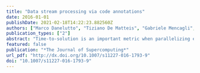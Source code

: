 ```yaml
---
title: "Data stream processing via code annotations"
date: 2016-01-01
publishDate: 2021-02-18T14:22:23.882560Z
authors: ["Marco Danelutto", "Tiziano De Matteis", "Gabriele Mencagli", "Massimo Torquati"]
publication_types: ["2"]
abstract: "Time-to-solution is an important metric when parallelizing existing code. The REPARA approach provides a systematic way to instantiate stream and data parallel patterns by annotating the sequential source code with Cpp11 attributes. Annotations are automatically transformed in a target parallel code that uses existing libraries for parallel programming (e.g., FastFlow). In this paper, we apply this approach for the parallelization of a data stream processing application. The description shows the effectiveness of the approach in easily and quickly prototyping several parallel variants of the sequential code by obtaining good overall performance in terms of both throughput and latency."
featured: false
publication: "*The Journal of Supercomputing*"
url_pdf: "http://dx.doi.org/10.1007/s11227-016-1793-9"
doi: "10.1007/s11227-016-1793-9"
---
```


